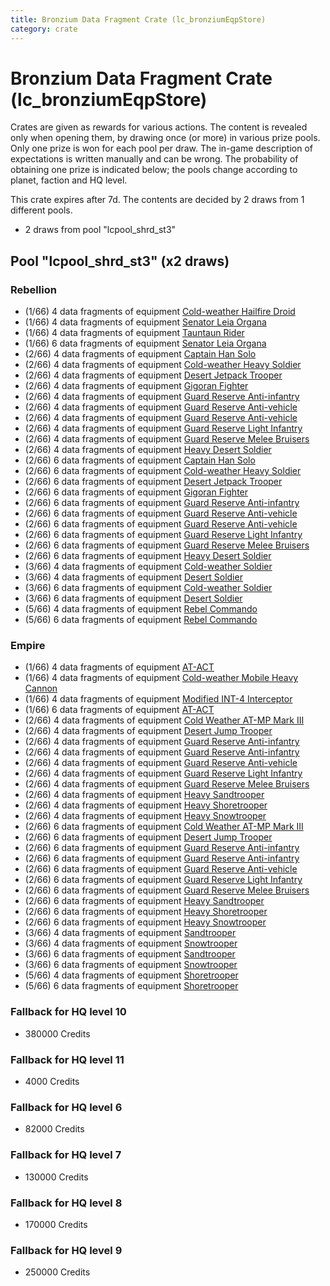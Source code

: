 ```yaml
---
title: Bronzium Data Fragment Crate (lc_bronziumEqpStore)
category: crate
---
```


# Bronzium Data Fragment Crate (lc_bronziumEqpStore)

Crates are given as rewards for various actions. The content is revealed only when opening them, by drawing once (or more) in various prize pools. Only one prize is won for each pool per draw. The in-game description of expectations is written manually and can be wrong. The probability of obtaining one prize is indicated below; the pools change according to planet, faction and HQ level.

This crate expires after 7d. The contents are decided by 2 draws from 1 different pools.
  * 2 draws from pool "lcpool_shrd_st3"

## Pool "lcpool_shrd_st3" (x2 draws)

### Rebellion

  * (1/66) 4 data fragments of equipment [Cold-weather Hailfire Droid](eqpRebelArcticHailfire)
  * (1/66) 4 data fragments of equipment [Senator Leia Organa](eqpRebelDiplomat)
  * (1/66) 4 data fragments of equipment [Tauntaun Rider](eqpRebelTauntaun)
  * (1/66) 6 data fragments of equipment [Senator Leia Organa](eqpRebelDiplomat)
  * (2/66) 4 data fragments of equipment [Captain Han Solo](eqpRebelCaptainSolo)
  * (2/66) 4 data fragments of equipment [Cold-weather Heavy Soldier](eqpRebelEchoBaseHeavySoldier)
  * (2/66) 4 data fragments of equipment [Desert Jetpack Trooper](eqpRebelSandJetpackTrooper)
  * (2/66) 4 data fragments of equipment [Gigoran Fighter](eqpRebelShaggyAlien)
  * (2/66) 4 data fragments of equipment [Guard Reserve Anti-infantry](eqpRebelFactorySummonLight)
  * (2/66) 4 data fragments of equipment [Guard Reserve Anti-vehicle](eqpRebelBarracksSummonHeavy)
  * (2/66) 4 data fragments of equipment [Guard Reserve Anti-vehicle](eqpRebelFactorySummonHeavy)
  * (2/66) 4 data fragments of equipment [Guard Reserve Light Infantry](eqpRebelBarracksSummonLight)
  * (2/66) 4 data fragments of equipment [Guard Reserve Melee Bruisers](eqpRebelBarracksSummonMedium)
  * (2/66) 4 data fragments of equipment [Heavy Desert Soldier](eqpRebelHeavySandSoldier)
  * (2/66) 6 data fragments of equipment [Captain Han Solo](eqpRebelCaptainSolo)
  * (2/66) 6 data fragments of equipment [Cold-weather Heavy Soldier](eqpRebelEchoBaseHeavySoldier)
  * (2/66) 6 data fragments of equipment [Desert Jetpack Trooper](eqpRebelSandJetpackTrooper)
  * (2/66) 6 data fragments of equipment [Gigoran Fighter](eqpRebelShaggyAlien)
  * (2/66) 6 data fragments of equipment [Guard Reserve Anti-infantry](eqpRebelFactorySummonLight)
  * (2/66) 6 data fragments of equipment [Guard Reserve Anti-vehicle](eqpRebelBarracksSummonHeavy)
  * (2/66) 6 data fragments of equipment [Guard Reserve Anti-vehicle](eqpRebelFactorySummonHeavy)
  * (2/66) 6 data fragments of equipment [Guard Reserve Light Infantry](eqpRebelBarracksSummonLight)
  * (2/66) 6 data fragments of equipment [Guard Reserve Melee Bruisers](eqpRebelBarracksSummonMedium)
  * (2/66) 6 data fragments of equipment [Heavy Desert Soldier](eqpRebelHeavySandSoldier)
  * (3/66) 4 data fragments of equipment [Cold-weather Soldier](eqpRebelEchoBaseSoldier)
  * (3/66) 4 data fragments of equipment [Desert Soldier](eqpRebelSandSoldier)
  * (3/66) 6 data fragments of equipment [Cold-weather Soldier](eqpRebelEchoBaseSoldier)
  * (3/66) 6 data fragments of equipment [Desert Soldier](eqpRebelSandSoldier)
  * (5/66) 4 data fragments of equipment [Rebel Commando](eqpRebelPentagonSoldier)
  * (5/66) 6 data fragments of equipment [Rebel Commando](eqpRebelPentagonSoldier)

### Empire

  * (1/66) 4 data fragments of equipment [AT-ACT](eqpEmpireCargoGreatDane)
  * (1/66) 4 data fragments of equipment [Cold-weather Mobile Heavy Cannon](eqpEmpireArcticMHC)
  * (1/66) 4 data fragments of equipment [Modified INT-4 Interceptor](eqpEmpireArcticINT4)
  * (1/66) 6 data fragments of equipment [AT-ACT](eqpEmpireCargoGreatDane)
  * (2/66) 4 data fragments of equipment [Cold Weather AT-MP Mark III](eqpEmpireArcticATMP)
  * (2/66) 4 data fragments of equipment [Desert Jump Trooper](eqpEmpireSandJumpTrooper)
  * (2/66) 4 data fragments of equipment [Guard Reserve Anti-infantry](eqpEmpireBarracksSummonHeavy)
  * (2/66) 4 data fragments of equipment [Guard Reserve Anti-infantry](eqpEmpireFactorySummonLight)
  * (2/66) 4 data fragments of equipment [Guard Reserve Anti-vehicle](eqpEmpireFactorySummonHeavy)
  * (2/66) 4 data fragments of equipment [Guard Reserve Light Infantry](eqpEmpireBarracksSummonLight)
  * (2/66) 4 data fragments of equipment [Guard Reserve Melee Bruisers](eqpEmpireBarracksSummonMedium)
  * (2/66) 4 data fragments of equipment [Heavy Sandtrooper](eqpEmpireHeavySandtrooper)
  * (2/66) 4 data fragments of equipment [Heavy Shoretrooper](eqpEmpirePentagonHeavyTrooper)
  * (2/66) 4 data fragments of equipment [Heavy Snowtrooper](eqpEmpireHeavySnowtrooper)
  * (2/66) 6 data fragments of equipment [Cold Weather AT-MP Mark III](eqpEmpireArcticATMP)
  * (2/66) 6 data fragments of equipment [Desert Jump Trooper](eqpEmpireSandJumpTrooper)
  * (2/66) 6 data fragments of equipment [Guard Reserve Anti-infantry](eqpEmpireBarracksSummonHeavy)
  * (2/66) 6 data fragments of equipment [Guard Reserve Anti-infantry](eqpEmpireFactorySummonLight)
  * (2/66) 6 data fragments of equipment [Guard Reserve Anti-vehicle](eqpEmpireFactorySummonHeavy)
  * (2/66) 6 data fragments of equipment [Guard Reserve Light Infantry](eqpEmpireBarracksSummonLight)
  * (2/66) 6 data fragments of equipment [Guard Reserve Melee Bruisers](eqpEmpireBarracksSummonMedium)
  * (2/66) 6 data fragments of equipment [Heavy Sandtrooper](eqpEmpireHeavySandtrooper)
  * (2/66) 6 data fragments of equipment [Heavy Shoretrooper](eqpEmpirePentagonHeavyTrooper)
  * (2/66) 6 data fragments of equipment [Heavy Snowtrooper](eqpEmpireHeavySnowtrooper)
  * (3/66) 4 data fragments of equipment [Sandtrooper](eqpEmpireSandtrooper)
  * (3/66) 4 data fragments of equipment [Snowtrooper](eqpEmpireSnowtrooper)
  * (3/66) 6 data fragments of equipment [Sandtrooper](eqpEmpireSandtrooper)
  * (3/66) 6 data fragments of equipment [Snowtrooper](eqpEmpireSnowtrooper)
  * (5/66) 4 data fragments of equipment [Shoretrooper](eqpEmpirePentagonTrooper)
  * (5/66) 6 data fragments of equipment [Shoretrooper](eqpEmpirePentagonTrooper)

### Fallback for HQ level 10

  * 380000 Credits

### Fallback for HQ level 11

  * 4000 Credits

### Fallback for HQ level 6

  * 82000 Credits

### Fallback for HQ level 7

  * 130000 Credits

### Fallback for HQ level 8

  * 170000 Credits

### Fallback for HQ level 9

  * 250000 Credits